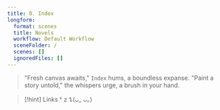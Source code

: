 ```yaml
---
title: 0. Index
longform:
  format: scenes
  title: Novels
  workflow: Default Workflow
  sceneFolder: /
  scenes: []
  ignoredFiles: []
---
```


> "Fresh canvas awaits," `Index` hums, a boundless expanse.  "Paint a story untold," the whispers urge, a brush in your hand.

> [!hint] Links
> ᶻ 𝗓 𐰁(ᴗ_ ᴗ。) 